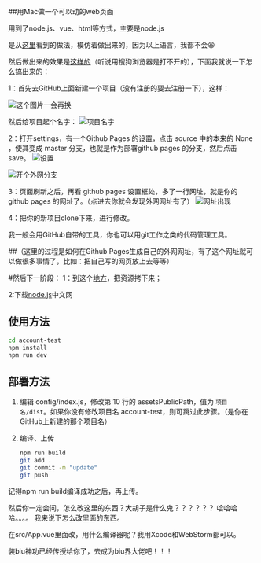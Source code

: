 ##用Mac做一个可以动的web页面

用到了node.js、vue、html等方式，主要是node.js

是从[这里](https://github.com/jirengu-inc/animating-resume)看到的做法，模仿着做出来的，因为以上语言，我都不会😆

然后做出来的效果是[这样的](https://yuxiaoyick.github.io/account-test/dist/)（听说用搜狗浏览器是打不开的），下面我就说一下怎么搞出来的：

1：首先去GitHub上面新建一个项目（没有注册的要去注册一下），这样：

![这个图片一会再换](http://images2015.cnblogs.com/blog/903320/201603/903320-20160305134947346-1921005167.png)

然后给项目起个名字：
![项目名字](http://images2015.cnblogs.com/blog/903320/201603/903320-20160305135528627-97762586.png)

2：打开settings，有一个Github Pages 的设置，点击 source 中的本来的 None ，使其变成 master 分支，也就是作为部署github pages 的分支，然后点击 save。
![设置](http://images2015.cnblogs.com/blog/903320/201603/903320-20160305140204096-424861698.png)

![开个外网分支](http://images2015.cnblogs.com/blog/903320/201701/903320-20170115212404385-1979000093.png)

3：页面刷新之后，再看 github pages 设置框处，多了一行网址，就是你的 github pages 的网址了。（点进去你就会发现外网网址有了）
![网址出现](http://images2015.cnblogs.com/blog/903320/201701/903320-20170115213630338-44375750.png)

4：把你的新项目clone下来，进行修改。

我一般会用GitHub自带的工具，你也可以用git工作之类的代码管理工具。

##（这里的过程是如何在Github Pages生成自己的外网网址，有了这个网址就可以做很多事情了，比如：把自己写的网页放上去等等）

#然后下一阶段：
1：到这个[地方](https://github.com/yuxiaoyick/account-test)，把资源拷下来；

2:下载[node.js](http://nodejs.cn/)中文网

## 使用方法

``` bash
cd account-test
npm install
npm run dev
```

## 部署方法


1. 编辑 config/index.js，修改第 10 行的 assetsPublicPath，值为 `项目名/dist`。如果你没有修改项目名 account-test，则可跳过此步骤。（是你在GitHub上新建的那个项目名）

2. 编译、上传
    ``` bash
    npm run build
    git add .
    git commit -m "update"
    git push
    ```
    
记得npm run build编译成功之后，再上传。

然后你一定会问，怎么改这里的东西？大胡子是什么鬼？？？？？？
哈哈哈哈。。。。
我来说下怎么改里面的东西。

在src/App.vue里面改，用什么编译器呢？我用Xcode和WebStorm都可以。

装biu神功已经传授给你了，去成为biu界大佬吧！！！
